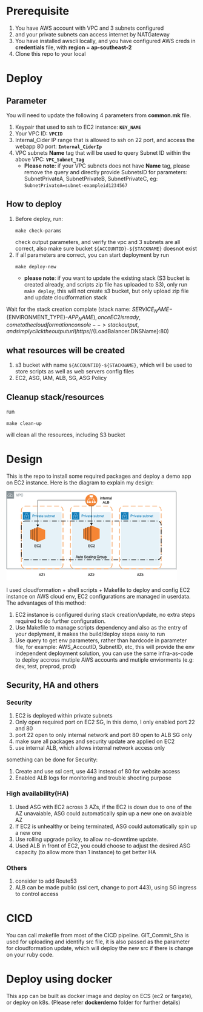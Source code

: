 


Prerequisite
===================================
1. You have AWS account with VPC and 3 subnets configured
2. and your private subnets can access internet by NATGateway
3. You have installed awscli locally, and you have configured AWS creds in **credentials** file, with **region = ap-southeast-2**
4. Clone this repo to your local

Deploy
===================================

## Parameter
You will need to update the following 4 parameters from **common.mk** file.
1. Keypair that used to ssh to EC2 instance: **```KEY_NAME```**
2. Your VPC ID: **```VPCID```**
3. Internal_Cider IP range that is allowed to ssh on 22 port, and access the webapp 80 port: **```Internal_CiderIp```**
4. VPC subnets **Name** tag that will be used to query Subnet ID within the above VPC: **```VPC_Subnet_Tag```**
    * **Please note**: if your VPC subnets does not have **Name** tag, please remove the query and directly provide SubnetsID for parameters: SubnetPrivateA, SubnetPrivateB, SubnetPrivateC, eg: ```SubnetPrivateA=subnet-exampleid1234567```

## How to deploy

1. Before deploy, run:
    ```
    make check-params
    ```
   check output parameters, and verify the vpc and 3 subnets are all correct, also make sure bucket ```${ACCOUNTID}-${STACKNAME}``` doesnot exist
2. If all parameters are correct, you can start deployment by run 
    ```
    make deploy-new
    ```
    * **please note**: if you want to update the existing stack (S3 bucket is created already, and scripts zip file has uploaded to S3), only run ```make deploy```, this will not create s3 bucket, but only upload zip file and update cloudformation stack

Wait for the stack creation complate (stack name: ${SERVICE_NAME}-${ENVIRONMENT_TYPE}-${APP_NAME}), once EC2 is ready, come to the cloudformation console --> stack output, and simply click the output url (https//${LoadBalancer.DNSName}:80)

## what resources will be created

1. s3 bucket with name ```${ACCOUNTID}-${STACKNAME}```, which will be used to store scripts as well as web servers config files
2. EC2, ASG, IAM, ALB, SG, ASG Policy

## Cleanup stack/resources
run
```
make clean-up
```
will clean all the resources, including S3 bucket

Design
===================================

This is the repo to install some required packages and deploy a demo app on EC2 instance.
Here is the diagram to explain my design:

<img src="readme-img/design.png" width="450">


I used cloudformation + shell scripts + Makefile to deploy and config EC2 instance on AWS cloud env, EC2 configurations are managed in userdata. The advantages of this method:

1. EC2 instance is configured during stack creation/update, no extra steps required to do further configuration.
2. Use Makefile to manage scripts dependency and also as the entry of your deplyment, it makes the build/deploy steps easy to run
3. Use query to get env parameters, rather than hardcode in parameter file, for example: AWS_AccoutID, SubnetID, etc, this will provide the env independent deployment solution, you can use the same infra-as-code to deploy accross mutiple AWS accounts and mutiple enviorments (e.g: dev, test, preprod, prod)

## Security, HA and others

### Security
1. EC2 is deployed within private subnets
2. Only open required port on EC2 SG, in this demo, I only enabled port 22 and 80
3. port 22 open to only internal network and port 80 open to ALB SG only
4. make sure all packages and security update are applied on EC2
5. use internal ALB, which allows internal network access only

something can be done for Security:
1. Create and use ssl cert, use 443 instead of 80 for website access
2. Enabled ALB logs for monitoring and trouble shooting purpose

### High availability(HA)
1. Used ASG with EC2 across 3 AZs, if the EC2 is down due to one of the AZ unavaiable, ASG could automatically spin up a new one on avaiable AZ
2. If EC2 is unhealthy or being terminated, ASG could automatically spin up a new one
3. Use rolling upgrade policy, to allow no-downtime update.
4. Used ALB in front of EC2, you could choose to adjust the desired ASG capacity (to allow more than 1 instance) to get better HA


### Others
1. consider to add Route53
2. ALB can be made public (ssl cert, change to port 443), using SG ingress to control access

CICD
===================================
You can call makefile from most of the CICD pipeline.
GIT_Commit_Sha is used for uploading and identify src file, it is also passed as the parameter for cloudformation update, which will deploy the new src if there is change on your ruby code.


Deploy using docker
===================================

This app can be built as docker image and deploy on ECS (ec2 or fargate), or deploy on k8s. (Please refer **dockerdemo** folder for further details)


